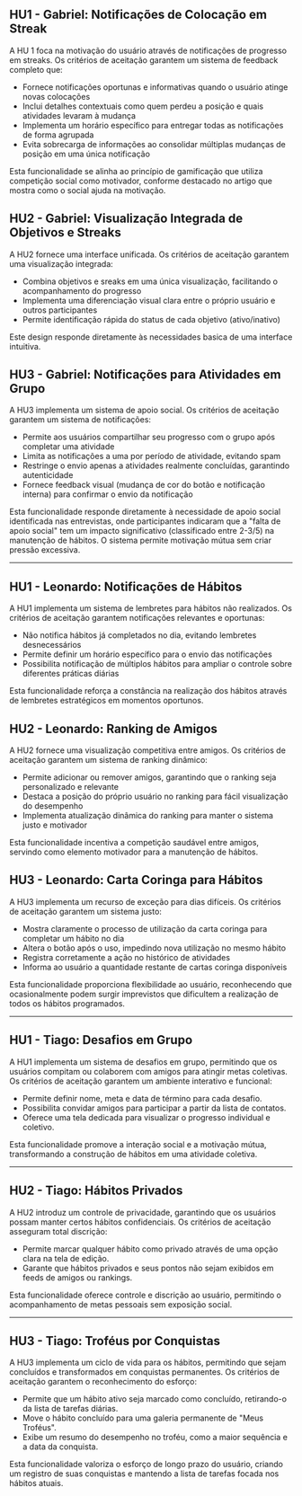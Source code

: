 ## HU1 - Gabriel: Notificações de Colocação em Streak
A HU 1 foca na motivação do usuário através de notificações de progresso em streaks. Os critérios de aceitação garantem um sistema de feedback completo que:

- Fornece notificações oportunas e informativas quando o usuário atinge novas colocações
- Inclui detalhes contextuais como quem perdeu a posição e quais atividades levaram à mudança
- Implementa um horário específico para entregar todas as notificações de forma agrupada
- Evita sobrecarga de informações ao consolidar múltiplas mudanças de posição em uma única notificação

Esta funcionalidade se alinha ao princípio de gamificação que utiliza competição social como motivador, conforme destacado no artigo que mostra como o social ajuda na motivação.

## HU2 - Gabriel: Visualização Integrada de Objetivos e Streaks
A HU2 fornece uma interface unificada. Os critérios de aceitação garantem uma visualização integrada:

- Combina objetivos e sreaks em uma única visualização, facilitando o acompanhamento do progresso
- Implementa uma diferenciação visual clara entre o próprio usuário e outros participantes
- Permite identificação rápida do status de cada objetivo (ativo/inativo)

Este design responde diretamente às necessidades basica de uma interface intuitiva.

## HU3 - Gabriel: Notificações para Atividades em Grupo
A HU3 implementa um sistema de apoio social. Os critérios de aceitação garantem um sistema de notificações:

- Permite aos usuários compartilhar seu progresso com o grupo após completar uma atividade
- Limita as notificações a uma por período de atividade, evitando spam
- Restringe o envio apenas a atividades realmente concluídas, garantindo autenticidade
- Fornece feedback visual (mudança de cor do botão e notificação interna) para confirmar o envio da notificação

Esta funcionalidade responde diretamente à necessidade de apoio social identificada nas entrevistas, onde participantes indicaram que a "falta de apoio social" tem um impacto significativo (classificado entre 2-3/5) na manutenção de hábitos. O sistema permite motivação mútua sem criar pressão excessiva.

---

## HU1 - Leonardo: Notificações de Hábitos
A HU1 implementa um sistema de lembretes para hábitos não realizados. Os critérios de aceitação garantem notificações relevantes e oportunas:

- Não notifica hábitos já completados no dia, evitando lembretes desnecessários
- Permite definir um horário específico para o envio das notificações
- Possibilita notificação de múltiplos hábitos para ampliar o controle sobre diferentes práticas diárias

Esta funcionalidade reforça a constância na realização dos hábitos através de lembretes estratégicos em momentos oportunos.

## HU2 - Leonardo: Ranking de Amigos
A HU2 fornece uma visualização competitiva entre amigos. Os critérios de aceitação garantem um sistema de ranking dinâmico:

- Permite adicionar ou remover amigos, garantindo que o ranking seja personalizado e relevante
- Destaca a posição do próprio usuário no ranking para fácil visualização do desempenho
- Implementa atualização dinâmica do ranking para manter o sistema justo e motivador

Esta funcionalidade incentiva a competição saudável entre amigos, servindo como elemento motivador para a manutenção de hábitos.

## HU3 - Leonardo: Carta Coringa para Hábitos
A HU3 implementa um recurso de exceção para dias difíceis. Os critérios de aceitação garantem um sistema justo:

- Mostra claramente o processo de utilização da carta coringa para completar um hábito no dia
- Altera o botão após o uso, impedindo nova utilização no mesmo hábito
- Registra corretamente a ação no histórico de atividades
- Informa ao usuário a quantidade restante de cartas coringa disponíveis

Esta funcionalidade proporciona flexibilidade ao usuário, reconhecendo que ocasionalmente podem surgir imprevistos que dificultem a realização de todos os hábitos programados.

---

## HU1 - Tiago: Desafios em Grupo

A HU1 implementa um sistema de desafios em grupo, permitindo que os usuários compitam ou colaborem com amigos para atingir metas coletivas. Os critérios de aceitação garantem um ambiente interativo e funcional:

* Permite definir nome, meta e data de término para cada desafio.
* Possibilita convidar amigos para participar a partir da lista de contatos.
* Oferece uma tela dedicada para visualizar o progresso individual e coletivo.

Esta funcionalidade promove a interação social e a motivação mútua, transformando a construção de hábitos em uma atividade coletiva.

---

## HU2 - Tiago: Hábitos Privados

A HU2 introduz um controle de privacidade, garantindo que os usuários possam manter certos hábitos confidenciais. Os critérios de aceitação asseguram total discrição:

* Permite marcar qualquer hábito como privado através de uma opção clara na tela de edição.
* Garante que hábitos privados e seus pontos não sejam exibidos em feeds de amigos ou rankings.

Esta funcionalidade oferece controle e discrição ao usuário, permitindo o acompanhamento de metas pessoais sem exposição social.

---

## HU3 - Tiago: Troféus por Conquistas

A HU3 implementa um ciclo de vida para os hábitos, permitindo que sejam concluídos e transformados em conquistas permanentes. Os critérios de aceitação garantem o reconhecimento do esforço:

* Permite que um hábito ativo seja marcado como concluído, retirando-o da lista de tarefas diárias.
* Move o hábito concluído para uma galeria permanente de "Meus Troféus".
* Exibe um resumo do desempenho no troféu, como a maior sequência e a data da conquista.

Esta funcionalidade valoriza o esforço de longo prazo do usuário, criando um registro de suas conquistas e mantendo a lista de tarefas focada nos hábitos atuais.
